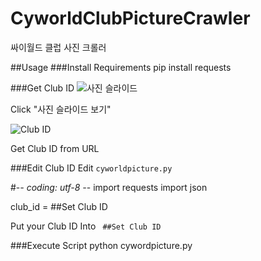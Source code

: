 # CyworldClubPictureCrawler
싸이월드 클럽 사진 크롤러

##Usage
###Install Requirements
  pip install requests
  
###Get Club ID
![사진 슬라이드](./imgs/img1.jpg) 

Click "사진 슬라이드 보기"

![Club ID](./imgs/img2.jpg) 

Get Club ID from URL



###Edit Club ID
Edit ```cyworldpicture.py```

  #-*- coding: utf-8 -*-
  import requests
  import json
  
  club_id = ##Set Club ID

Put your Club ID Into ``` ##Set Club ID```


###Execute Script
  python cywordpicture.py

